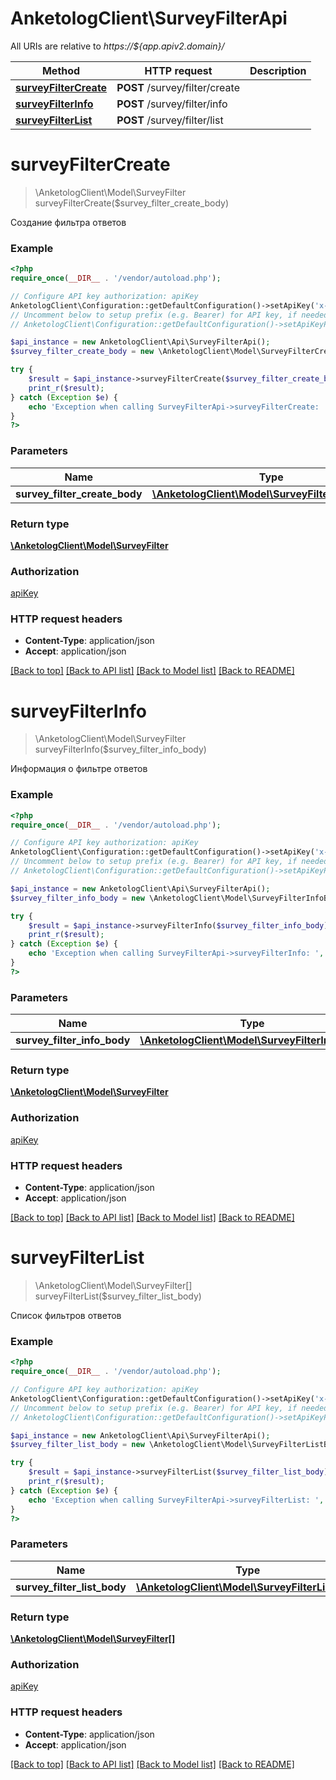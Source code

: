 # AnketologClient\SurveyFilterApi

All URIs are relative to *https://${app.apiv2.domain}/*

Method | HTTP request | Description
------------- | ------------- | -------------
[**surveyFilterCreate**](SurveyFilterApi.md#surveyFilterCreate) | **POST** /survey/filter/create | 
[**surveyFilterInfo**](SurveyFilterApi.md#surveyFilterInfo) | **POST** /survey/filter/info | 
[**surveyFilterList**](SurveyFilterApi.md#surveyFilterList) | **POST** /survey/filter/list | 


# **surveyFilterCreate**
> \AnketologClient\Model\SurveyFilter surveyFilterCreate($survey_filter_create_body)



Создание фильтра ответов

### Example
```php
<?php
require_once(__DIR__ . '/vendor/autoload.php');

// Configure API key authorization: apiKey
AnketologClient\Configuration::getDefaultConfiguration()->setApiKey('x-anketolog-apikey', 'YOUR_API_KEY');
// Uncomment below to setup prefix (e.g. Bearer) for API key, if needed
// AnketologClient\Configuration::getDefaultConfiguration()->setApiKeyPrefix('x-anketolog-apikey', 'Bearer');

$api_instance = new AnketologClient\Api\SurveyFilterApi();
$survey_filter_create_body = new \AnketologClient\Model\SurveyFilterCreateBody(); // \AnketologClient\Model\SurveyFilterCreateBody | 

try {
    $result = $api_instance->surveyFilterCreate($survey_filter_create_body);
    print_r($result);
} catch (Exception $e) {
    echo 'Exception when calling SurveyFilterApi->surveyFilterCreate: ', $e->getMessage(), PHP_EOL;
}
?>
```

### Parameters

Name | Type | Description  | Notes
------------- | ------------- | ------------- | -------------
 **survey_filter_create_body** | [**\AnketologClient\Model\SurveyFilterCreateBody**](../Model/\AnketologClient\Model\SurveyFilterCreateBody.md)|  |

### Return type

[**\AnketologClient\Model\SurveyFilter**](../Model/SurveyFilter.md)

### Authorization

[apiKey](../../README.md#apiKey)

### HTTP request headers

 - **Content-Type**: application/json
 - **Accept**: application/json

[[Back to top]](#) [[Back to API list]](../../README.md#documentation-for-api-endpoints) [[Back to Model list]](../../README.md#documentation-for-models) [[Back to README]](../../README.md)

# **surveyFilterInfo**
> \AnketologClient\Model\SurveyFilter surveyFilterInfo($survey_filter_info_body)



Информация о фильтре ответов

### Example
```php
<?php
require_once(__DIR__ . '/vendor/autoload.php');

// Configure API key authorization: apiKey
AnketologClient\Configuration::getDefaultConfiguration()->setApiKey('x-anketolog-apikey', 'YOUR_API_KEY');
// Uncomment below to setup prefix (e.g. Bearer) for API key, if needed
// AnketologClient\Configuration::getDefaultConfiguration()->setApiKeyPrefix('x-anketolog-apikey', 'Bearer');

$api_instance = new AnketologClient\Api\SurveyFilterApi();
$survey_filter_info_body = new \AnketologClient\Model\SurveyFilterInfoBody(); // \AnketologClient\Model\SurveyFilterInfoBody | 

try {
    $result = $api_instance->surveyFilterInfo($survey_filter_info_body);
    print_r($result);
} catch (Exception $e) {
    echo 'Exception when calling SurveyFilterApi->surveyFilterInfo: ', $e->getMessage(), PHP_EOL;
}
?>
```

### Parameters

Name | Type | Description  | Notes
------------- | ------------- | ------------- | -------------
 **survey_filter_info_body** | [**\AnketologClient\Model\SurveyFilterInfoBody**](../Model/\AnketologClient\Model\SurveyFilterInfoBody.md)|  |

### Return type

[**\AnketologClient\Model\SurveyFilter**](../Model/SurveyFilter.md)

### Authorization

[apiKey](../../README.md#apiKey)

### HTTP request headers

 - **Content-Type**: application/json
 - **Accept**: application/json

[[Back to top]](#) [[Back to API list]](../../README.md#documentation-for-api-endpoints) [[Back to Model list]](../../README.md#documentation-for-models) [[Back to README]](../../README.md)

# **surveyFilterList**
> \AnketologClient\Model\SurveyFilter[] surveyFilterList($survey_filter_list_body)



Список фильтров ответов

### Example
```php
<?php
require_once(__DIR__ . '/vendor/autoload.php');

// Configure API key authorization: apiKey
AnketologClient\Configuration::getDefaultConfiguration()->setApiKey('x-anketolog-apikey', 'YOUR_API_KEY');
// Uncomment below to setup prefix (e.g. Bearer) for API key, if needed
// AnketologClient\Configuration::getDefaultConfiguration()->setApiKeyPrefix('x-anketolog-apikey', 'Bearer');

$api_instance = new AnketologClient\Api\SurveyFilterApi();
$survey_filter_list_body = new \AnketologClient\Model\SurveyFilterListBody(); // \AnketologClient\Model\SurveyFilterListBody | 

try {
    $result = $api_instance->surveyFilterList($survey_filter_list_body);
    print_r($result);
} catch (Exception $e) {
    echo 'Exception when calling SurveyFilterApi->surveyFilterList: ', $e->getMessage(), PHP_EOL;
}
?>
```

### Parameters

Name | Type | Description  | Notes
------------- | ------------- | ------------- | -------------
 **survey_filter_list_body** | [**\AnketologClient\Model\SurveyFilterListBody**](../Model/\AnketologClient\Model\SurveyFilterListBody.md)|  |

### Return type

[**\AnketologClient\Model\SurveyFilter[]**](../Model/SurveyFilter.md)

### Authorization

[apiKey](../../README.md#apiKey)

### HTTP request headers

 - **Content-Type**: application/json
 - **Accept**: application/json

[[Back to top]](#) [[Back to API list]](../../README.md#documentation-for-api-endpoints) [[Back to Model list]](../../README.md#documentation-for-models) [[Back to README]](../../README.md)

